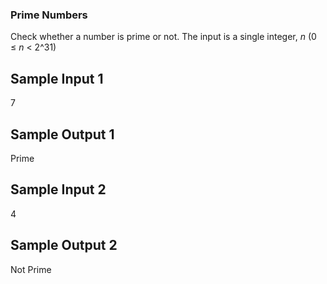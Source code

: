 ### Prime Numbers

Check whether a number is prime or not. The input is a single integer, *n* (0 ≤ *n* < 2^31)

Sample Input 1
--------------

7

Sample Output 1
---------------

Prime

Sample Input 2
--------------

4

Sample Output 2
---------------

Not Prime